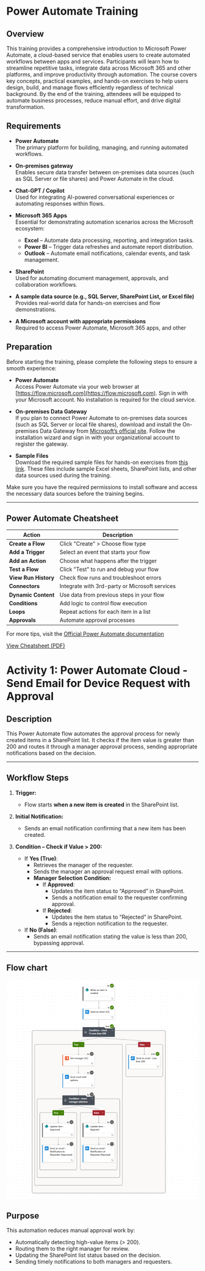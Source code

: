 # Power Automate Training

## Overview

This training provides a comprehensive introduction to Microsoft Power Automate, a cloud-based service that enables users to create automated workflows between apps and services. Participants will learn how to streamline repetitive tasks, integrate data across Microsoft 365 and other platforms, and improve productivity through automation. The course covers key concepts, practical examples, and hands-on exercises to help users design, build, and manage flows efficiently regardless of technical background. By the end of the training, attendees will be equipped to automate business processes, reduce manual effort, and drive digital transformation.

## Requirements

* **Power Automate**  
  The primary platform for building, managing, and running automated workflows.

* **On-premises gateway**  
  Enables secure data transfer between on-premises data sources (such as SQL Server or file shares) and Power Automate in the cloud.

* **Chat-GPT / Copilot**  
  Used for integrating AI-powered conversational experiences or automating responses within flows.

* **Microsoft 365 Apps**  
  Essential for demonstrating automation scenarios across the Microsoft ecosystem:
    * **Excel** – Automate data processing, reporting, and integration tasks.
    * **Power BI** – Trigger data refreshes and automate report distribution.
    * **Outlook** – Automate email notifications, calendar events, and task management.

* **SharePoint**  
  Used for automating document management, approvals, and collaboration workflows.

* **A sample data source (e.g., SQL Server, SharePoint List, or Excel file)**  
  Provides real-world data for hands-on exercises and flow demonstrations.

* **A Microsoft account with appropriate permissions**  
  Required to access Power Automate, Microsoft 365 apps, and other


## Preparation

Before starting the training, please complete the following steps to ensure a smooth experience:

* **Power Automate**  
  Access Power Automate via your web browser at [https://flow.microsoft.com](https://flow.microsoft.com). Sign in with your Microsoft account. No installation is required for the cloud service.

* **On-premises Data Gateway**  
  If you plan to connect Power Automate to on-premises data sources (such as SQL Server or local file shares), download and install the On-premises Data Gateway from [Microsoft’s official site](https://aka.ms/onpremgateway). Follow the installation wizard and sign in with your organizational account to register the gateway.

* **Sample Files**  
  Download the required sample files for hands-on exercises from [this link](https://pragmaticworks.com/power-automate-beginner-to-pro-student-files?utm_campaign=lwtn-power-automate-beginner-to-pro&utm_source=youtube&utm_medium=organic). These files include sample Excel sheets, SharePoint lists, and other data sources used during the training.

Make sure you have the required permissions to install software and access the necessary data sources before the training begins.

---

## Power Automate Cheatsheet

| Action                | Description                                      |
|-----------------------|--------------------------------------------------|
| **Create a Flow**     | Click "Create" > Choose flow type                |
| **Add a Trigger**     | Select an event that starts your flow            |
| **Add an Action**     | Choose what happens after the trigger            |
| **Test a Flow**       | Click "Test" to run and debug your flow          |
| **View Run History**  | Check flow runs and troubleshoot errors          |
| **Connectors**        | Integrate with 3rd-party or Microsoft services   |
| **Dynamic Content**   | Use data from previous steps in your flow        |
| **Conditions**        | Add logic to control flow execution              |
| **Loops**             | Repeat actions for each item in a list           |
| **Approvals**         | Automate approval processes                      |

For more tips, visit the [Official Power Automate documentation](https://learn.microsoft.com/power-automate/)

[View Cheatsheet (PDF)](./Pragmatic%20Works%20Power%20Automate%20Cheat%20%20Sheet.pdf)


# Activity 1: Power Automate Cloud - Send Email for Device Request with Approval

## Description
This Power Automate flow automates the approval process for newly created items in a SharePoint list. It checks if the item value is greater than 200 and routes it through a manager approval process, sending appropriate notifications based on the decision.

---

## Workflow Steps
1. **Trigger:**
   - Flow starts **when a new item is created** in the SharePoint list.

2. **Initial Notification:**
   - Sends an email notification confirming that a new item has been created.

3. **Condition – Check if Value > 200:**
   - If **Yes (True)**:
     - Retrieves the manager of the requester.
     - Sends the manager an approval request email with options.
     - **Manager Selection Condition:**
       - If **Approved**:
         - Updates the item status to “Approved” in SharePoint.
         - Sends a notification email to the requester confirming approval.
       - If **Rejected**:
         - Updates the item status to “Rejected” in SharePoint.
         - Sends a rejection notification to the requester.
   - If **No (False)**:
     - Sends an email notification stating the value is less than 200, bypassing approval.

---

## Flow chart

![alt text](./Youtube%20-%20Pragmatic%20Works/Activities/1_New_Device_Reuqest_with_Approval/PowerAutomate_RequestNewDevice.png)

## Purpose
This automation reduces manual approval work by:
- Automatically detecting high-value items (> 200).
- Routing them to the right manager for review.
- Updating the SharePoint list status based on the decision.
- Sending timely notifications to both managers and requesters.

